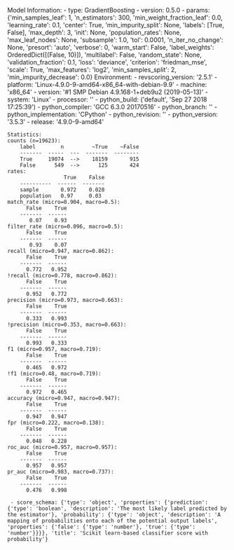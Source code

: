 Model Information:
	 - type: GradientBoosting
	 - version: 0.5.0
	 - params: {'min_samples_leaf': 1, 'n_estimators': 300, 'min_weight_fraction_leaf': 0.0, 'learning_rate': 0.1, 'center': True, 'min_impurity_split': None, 'labels': [True, False], 'max_depth': 3, 'init': None, 'population_rates': None, 'max_leaf_nodes': None, 'subsample': 1.0, 'tol': 0.0001, 'n_iter_no_change': None, 'presort': 'auto', 'verbose': 0, 'warm_start': False, 'label_weights': OrderedDict([(False, 10)]), 'multilabel': False, 'random_state': None, 'validation_fraction': 0.1, 'loss': 'deviance', 'criterion': 'friedman_mse', 'scale': True, 'max_features': 'log2', 'min_samples_split': 2, 'min_impurity_decrease': 0.0}
	Environment:
	 - revscoring_version: '2.5.1'
	 - platform: 'Linux-4.9.0-9-amd64-x86_64-with-debian-9.9'
	 - machine: 'x86_64'
	 - version: '#1 SMP Debian 4.9.168-1+deb9u2 (2019-05-13)'
	 - system: 'Linux'
	 - processor: ''
	 - python_build: ('default', 'Sep 27 2018 17:25:39')
	 - python_compiler: 'GCC 6.3.0 20170516'
	 - python_branch: ''
	 - python_implementation: 'CPython'
	 - python_revision: ''
	 - python_version: '3.5.3'
	 - release: '4.9.0-9-amd64'
	
	Statistics:
	counts (n=19623):
		label        n         ~True    ~False
		-------  -----  ---  -------  --------
		True     19074  -->    18159       915
		False      549  -->      125       424
	rates:
		              True    False
		----------  ------  -------
		sample       0.972    0.028
		population   0.97     0.03
	match_rate (micro=0.904, macro=0.5):
		  False    True
		-------  ------
		   0.07    0.93
	filter_rate (micro=0.096, macro=0.5):
		  False    True
		-------  ------
		   0.93    0.07
	recall (micro=0.947, macro=0.862):
		  False    True
		-------  ------
		  0.772   0.952
	!recall (micro=0.778, macro=0.862):
		  False    True
		-------  ------
		  0.952   0.772
	precision (micro=0.973, macro=0.663):
		  False    True
		-------  ------
		  0.333   0.993
	!precision (micro=0.353, macro=0.663):
		  False    True
		-------  ------
		  0.993   0.333
	f1 (micro=0.957, macro=0.719):
		  False    True
		-------  ------
		  0.465   0.972
	!f1 (micro=0.48, macro=0.719):
		  False    True
		-------  ------
		  0.972   0.465
	accuracy (micro=0.947, macro=0.947):
		  False    True
		-------  ------
		  0.947   0.947
	fpr (micro=0.222, macro=0.138):
		  False    True
		-------  ------
		  0.048   0.228
	roc_auc (micro=0.957, macro=0.957):
		  False    True
		-------  ------
		  0.957   0.957
	pr_auc (micro=0.983, macro=0.737):
		  False    True
		-------  ------
		  0.476   0.998
	
	 - score_schema: {'type': 'object', 'properties': {'prediction': {'type': 'boolean', 'description': 'The most likely label predicted by the estimator'}, 'probability': {'type': 'object', 'description': 'A mapping of probabilities onto each of the potential output labels', 'properties': {'false': {'type': 'number'}, 'true': {'type': 'number'}}}}, 'title': 'Scikit learn-based classifier score with probability'}

